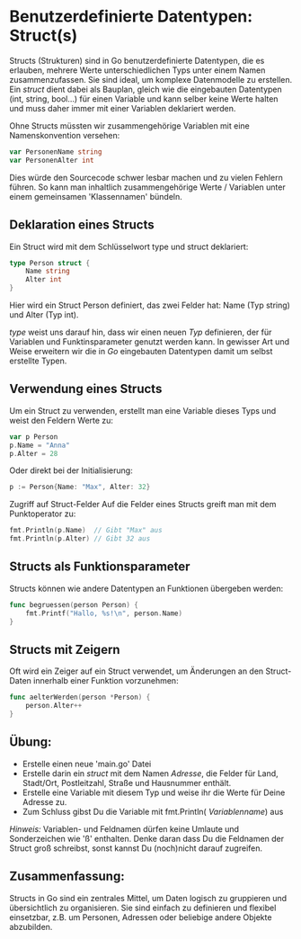 # Benutzerdefinierte Datentypen: Struct(s)

Structs (Strukturen) sind in Go benutzerdefinierte Datentypen, die es erlauben, mehrere Werte unterschiedlichen Typs unter einem Namen zusammenzufassen. Sie sind ideal, um komplexe Datenmodelle zu erstellen. Ein *struct* dient dabei als Bauplan, gleich wie die eingebauten Datentypen (int, string, bool...) für einen Variable und kann selber keine Werte halten und muss daher immer mit einer Variablen deklariert werden.

Ohne Structs müssten wir zusammengehörige Variablen mit eine Namenskonvention versehen:

```go
var PersonenName string
var PersonenAlter int
```

Dies würde den Sourcecode schwer lesbar machen und zu vielen Fehlern führen. So kann man inhaltlich zusammengehörige Werte / Variablen unter einem gemeinsamen 'Klassennamen' bündeln.

## Deklaration eines Structs
Ein Struct wird mit dem Schlüsselwort type und struct deklariert:

```go
type Person struct {
    Name string
    Alter int
}
```

Hier wird ein Struct Person definiert, das zwei Felder hat: Name (Typ string) und Alter (Typ int).

*type* weist uns darauf hin, dass wir einen neuen *Typ* definieren, der für Variablen und Funktinsparameter genutzt werden kann. In gewisser Art und Weise erweitern wir die in *Go* eingebauten Datentypen damit um selbst erstellte Typen.  

## Verwendung eines Structs
Um ein Struct zu verwenden, erstellt man eine Variable dieses Typs und weist den Feldern Werte zu:

```go
var p Person
p.Name = "Anna"
p.Alter = 28
```

Oder direkt bei der Initialisierung:

```go
p := Person{Name: "Max", Alter: 32}
```

Zugriff auf Struct-Felder
Auf die Felder eines Structs greift man mit dem Punktoperator zu:

```go
fmt.Println(p.Name)  // Gibt "Max" aus
fmt.Println(p.Alter) // Gibt 32 aus
```

## Structs als Funktionsparameter
Structs können wie andere Datentypen an Funktionen übergeben werden:

```go
func begruessen(person Person) {
    fmt.Printf("Hallo, %s!\n", person.Name)
}
```

## Structs mit Zeigern
Oft wird ein Zeiger auf ein Struct verwendet, um Änderungen an den Struct-Daten innerhalb einer Funktion vorzunehmen:

```go
func aelterWerden(person *Person) {
    person.Alter++
}
```

## Übung:

* Erstelle einen neue 'main.go' Datei
* Erstelle darin ein *struct* mit dem Namen *Adresse*, die Felder für Land, Stadt/Ort, Postleitzahl, Straße und Hausnummer enthält.
* Erstelle eine Variable mit diesem Typ und weise ihr die Werte für Deine Adresse zu.
* Zum Schluss gibst Du die Variable mit fmt.Println( *Variablenname*) aus

*Hinweis:* Variablen- und Feldnamen dürfen keine Umlaute und Sonderzeichen wie 'ß' enthalten. Denke daran dass Du die Feldnamen der Struct groß schreibst, sonst kannst Du (noch)nicht darauf zugreifen.


## Zusammenfassung:
Structs in Go sind ein zentrales Mittel, um Daten logisch zu gruppieren und übersichtlich zu organisieren. Sie sind einfach zu definieren und flexibel einsetzbar, z.B. um Personen, Adressen oder beliebige andere Objekte abzubilden.

